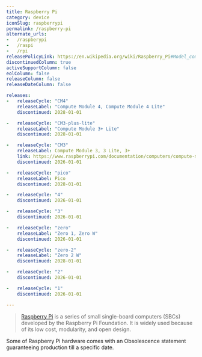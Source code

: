 ```yaml
---
title: Raspberry Pi
category: device
iconSlug: raspberrypi
permalink: /raspberry-pi
alternate_urls:
-   /raspberypi
-   /raspi
-   /rpi
releasePolicyLink: https://en.wikipedia.org/wiki/Raspberry_Pi#Model_comparison
discontinuedColumn: true
activeSupportColumn: false
eolColumn: false
releaseColumn: false
releaseDateColumn: false

releases:
-   releaseCycle: "CM4"
    releaseLabel: "Compute Module 4, Compute Module 4 Lite"
    discontinued: 2028-01-01

-   releaseCycle: "CM3-plus-lite"
    releaseLabel: "Compute Module 3+ Lite"
    discontinued: 2028-01-01

-   releaseCycle: "CM3"
    releaseLabel: Compute Module 3, 3 Lite, 3+
    link: https://www.raspberrypi.com/documentation/computers/compute-module.html
    discontinued: 2026-01-01

-   releaseCycle: "pico"
    releaseLabel: Pico
    discontinued: 2028-01-01

-   releaseCycle: "4"
    discontinued: 2026-01-01

-   releaseCycle: "3"
    discontinued: 2026-01-01

-   releaseCycle: "zero"
    releaseLabel: "Zero 1, Zero W"
    discontinued: 2026-01-01

-   releaseCycle: "zero-2"
    releaseLabel: "Zero 2 W"
    discontinued: 2028-01-01

-   releaseCycle: "2"
    discontinued: 2026-01-01

-   releaseCycle: "1"
    discontinued: 2026-01-01

---
```


> [Raspberry Pi](https://www.raspberrypi.com/) is a series of small single-board computers (SBCs)
> developed by the Raspberry Pi Foundation. It is widely used because of its low cost, modularity,
> and open design.

Some of Raspberry Pi hardware comes with an Obsolescence statement guaranteeing production till a
specific date.

